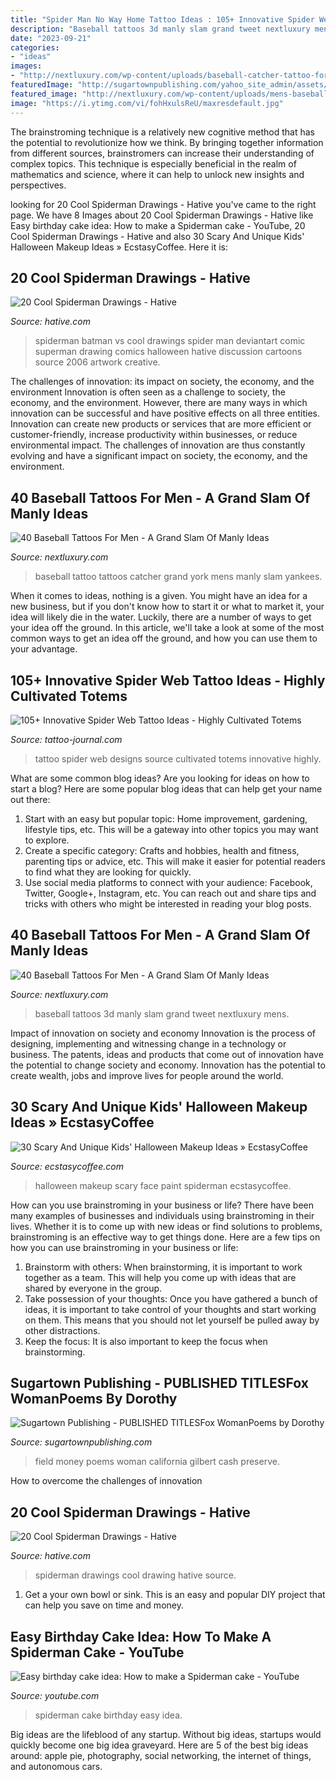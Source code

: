 ```yaml
---
title: "Spider Man No Way Home Tattoo Ideas : 105+ Innovative Spider Web Tattoo Ideas"
description: "Baseball tattoos 3d manly slam grand tweet nextluxury mens"
date: "2023-09-21"
categories:
- "ideas"
images:
- "http://nextluxury.com/wp-content/uploads/baseball-catcher-tattoo-for-men.jpg"
featuredImage: "http://sugartownpublishing.com/yahoo_site_admin/assets/images/Voices_from_the_Field_at_350_dpi.80123431_std.jpg"
featured_image: "http://nextluxury.com/wp-content/uploads/mens-baseball-tattoos.jpg"
image: "https://i.ytimg.com/vi/fohHxulsReU/maxresdefault.jpg"
---
```



The brainstroming technique is a relatively new cognitive method that has the potential to revolutionize how we think. By bringing together information from different sources, brainstromers can increase their understanding of complex topics. This technique is especially beneficial in the realm of mathematics and science, where it can help to unlock new insights and perspectives.

	

		
looking for 20 Cool Spiderman Drawings - Hative you've came to the right page. We have 8 Images about 20 Cool Spiderman Drawings - Hative like Easy birthday cake idea: How to make a Spiderman cake - YouTube, 20 Cool Spiderman Drawings - Hative and also 30 Scary And Unique Kids&#039; Halloween Makeup Ideas » EcstasyCoffee. Here it is:
		
    
## 20 Cool Spiderman Drawings - Hative

<img loading=lazy src="http://hative.com/wp-content/uploads/2014/07/spiderman-drawings/14-spiderman-drawings.jpg" onerror="this.onerror=null;this.src='https://tse1.mm.bing.net/th?id=OIP.fgFvbL7OX_cLr4h9FnE2zQHaJ_&amp;pid=15.1';" alt="20 Cool Spiderman Drawings - Hative">

_Source: hative.com_

>spiderman batman vs cool drawings spider man deviantart comic superman drawing comics halloween hative discussion cartoons source 2006 artwork creative. 

	

The challenges of innovation: its impact on society, the economy, and the environment
Innovation is often seen as a challenge to society, the economy, and the environment. However, there are many ways in which innovation can be successful and have positive effects on all three entities. Innovation can create new products or services that are more efficient or customer-friendly, increase productivity within businesses, or reduce environmental impact. The challenges of innovation are thus constantly evolving and have a significant impact on society, the economy, and the environment.

    
## 40 Baseball Tattoos For Men - A Grand Slam Of Manly Ideas

<img loading=lazy src="http://nextluxury.com/wp-content/uploads/baseball-catcher-tattoo-for-men.jpg" onerror="this.onerror=null;this.src='https://tse2.mm.bing.net/th?id=OIP.amwnMHtMxUnTdS8EPU2lswHaHa&amp;pid=15.1';" alt="40 Baseball Tattoos For Men - A Grand Slam Of Manly Ideas">

_Source: nextluxury.com_

>baseball tattoo tattoos catcher grand york mens manly slam yankees. 

	

When it comes to ideas, nothing is a given. You might have an idea for a new business, but if you don't know how to start it or what to market it, your idea will likely die in the water. Luckily, there are a number of ways to get your idea off the ground. In this article, we'll take a look at some of the most common ways to get an idea off the ground, and how you can use them to your advantage.

    
## 105+ Innovative Spider Web Tattoo Ideas - Highly Cultivated Totems

<img loading=lazy src="http://tattoo-journal.com/wp-content/uploads/2016/09/Spider-Web-Tattoo_-22-650x650.jpg" onerror="this.onerror=null;this.src='https://tse3.mm.bing.net/th?id=OIP.iK0Hz_-kkJhl2yis1V66YgHaHa&amp;pid=15.1';" alt="105+ Innovative Spider Web Tattoo Ideas - Highly Cultivated Totems">

_Source: tattoo-journal.com_

>tattoo spider web designs source cultivated totems innovative highly. 

	

What are some common blog ideas?
Are you looking for ideas on how to start a blog? Here are some popular blog ideas that can help get your name out there: 
1. Start with an easy but popular topic: Home improvement, gardening, lifestyle tips, etc. This will be a gateway into other topics you may want to explore.
2. Create a specific category: Crafts and hobbies, health and fitness, parenting tips or advice, etc. This will make it easier for potential readers to find what they are looking for quickly.
3. Use social media platforms to connect with your audience: Facebook, Twitter, Google+, Instagram, etc. You can reach out and share tips and tricks with others who might be interested in reading your blog posts.

    
## 40 Baseball Tattoos For Men - A Grand Slam Of Manly Ideas

<img loading=lazy src="http://nextluxury.com/wp-content/uploads/mens-baseball-tattoos.jpg" onerror="this.onerror=null;this.src='https://tse4.mm.bing.net/th?id=OIP.IeAEZiogPyZgxX1xzY2kfwHaG0&amp;pid=15.1';" alt="40 Baseball Tattoos For Men - A Grand Slam Of Manly Ideas">

_Source: nextluxury.com_

>baseball tattoos 3d manly slam grand tweet nextluxury mens. 

	

Impact of innovation on society and economy
Innovation is the process of designing, implementing and witnessing change in a technology or business. The patents, ideas and products that come out of innovation have the potential to change society and economy. Innovation has the potential to create wealth, jobs and improve lives for people around the world.

    
## 30 Scary And Unique Kids&#039; Halloween Makeup Ideas » EcstasyCoffee

<img loading=lazy src="https://i2.wp.com/www.ecstasycoffee.com/wp-content/uploads/2016/10/Spiderman-Face-Paint.jpg?fit=600%2C800&amp;ssl=1" onerror="this.onerror=null;this.src='https://tse2.mm.bing.net/th?id=OIP.km9zDWY7m19LUYrmEwGn2gHaJ4&amp;pid=15.1';" alt="30 Scary And Unique Kids&#039; Halloween Makeup Ideas » EcstasyCoffee">

_Source: ecstasycoffee.com_

>halloween makeup scary face paint spiderman ecstasycoffee. 

	

How can you use brainstroming in your business or life?
There have been many examples of businesses and individuals using brainstroming in their lives. Whether it is to come up with new ideas or find solutions to problems, brainstroming is an effective way to get things done. Here are a few tips on how you can use brainstroming in your business or life: 
1. Brainstorm with others: When brainstorming, it is important to work together as a team. This will help you come up with ideas that are shared by everyone in the group. 
2. Take possession of your thoughts: Once you have gathered a bunch of ideas, it is important to take control of your thoughts and start working on them. This means that you should not let yourself be pulled away by other distractions. 
3. Keep the focus: It is also important to keep the focus when brainstorming.

    
## Sugartown Publishing - PUBLISHED TITLESFox WomanPoems By Dorothy

<img loading=lazy src="http://sugartownpublishing.com/yahoo_site_admin/assets/images/Voices_from_the_Field_at_350_dpi.80123431_std.jpg" onerror="this.onerror=null;this.src='https://tse1.mm.bing.net/th?id=OIP.fjDD9v3ye_t8jggkGVyhbgHaLH&amp;pid=15.1';" alt="Sugartown Publishing - PUBLISHED TITLESFox WomanPoems by Dorothy">

_Source: sugartownpublishing.com_

>field money poems woman california gilbert cash preserve. 

	

How to overcome the challenges of innovation
 

    
## 20 Cool Spiderman Drawings - Hative

<img loading=lazy src="https://hative.com/wp-content/uploads/2014/07/spiderman-drawings/5-spiderman-drawings.jpg" onerror="this.onerror=null;this.src='https://tse2.mm.bing.net/th?id=OIP.uz5q7T0D5YLkFQbp4teZ2gHaKh&amp;pid=15.1';" alt="20 Cool Spiderman Drawings - Hative">

_Source: hative.com_

>spiderman drawings cool drawing hative source. 

	

1. Get a your own bowl or sink. This is an easy and popular DIY project that can help you save on time and money.

    
## Easy Birthday Cake Idea: How To Make A Spiderman Cake - YouTube

<img loading=lazy src="https://i.ytimg.com/vi/fohHxulsReU/maxresdefault.jpg" onerror="this.onerror=null;this.src='https://tse4.mm.bing.net/th?id=OIP.wbyABEwH3HB64rqrM_zEFAHaEK&amp;pid=15.1';" alt="Easy birthday cake idea: How to make a Spiderman cake - YouTube">

_Source: youtube.com_

>spiderman cake birthday easy idea. 

	

Big ideas are the lifeblood of any startup. Without big ideas, startups would quickly become one big idea graveyard. Here are 5 of the best big ideas around: apple pie, photography, social networking, the internet of things, and autonomous cars.

